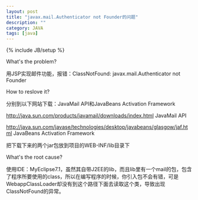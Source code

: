 ```yaml
---
layout: post
title: "javax.mail.Authenticator not Founder的问题"
description: ""
category: JAVA
tags: [java]
---
```

{% include JB/setup %}


What's the problem?

用JSP实现邮件功能，报错：ClassNotFound: javax.mail.Authenticator not Founder

How to reslove it?

分别到以下网站下载：JavaMail API和JavaBeans Activation Framework

http://java.sun.com/products/javamail/downloads/index.html JavaMail API

http://java.sun.com/javase/technologies/desktop/javabeans/glasgow/jaf.html JavaBeans Activation Framework

把下载下来的两个jar包放到项目的WEB-INF/lib目录下

What's the root cause?

使用IDE：MyEclipse7.1，虽然其自带J2EE的lib，而且lib里有一个mail的包，包含了程序所要使用的class，所以在编写程序的时候，你引入包不会有错，可是WebappClassLoader却没有到这个路径下面去读取这个类，导致出现ClassNotFound的异常。
